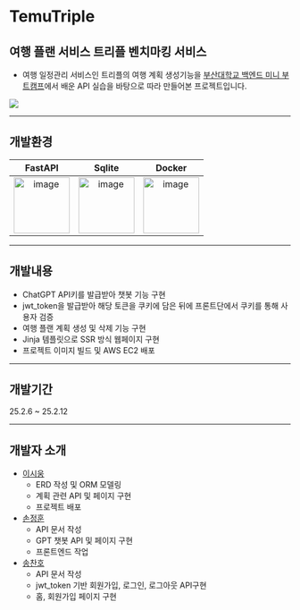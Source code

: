 # TemuTriple 
## 여행 플랜 서비스 트리플 벤치마킹 서비스
- 여행 일정관리 서비스인 트리플의 여행 계획 생성기능을 [부산대학교 백엔드 미니 부트캠프](https://www.swuniv.kr/notice/?idx=147776009&bmode=view)에서 배운 API 실습을 바탕으로 따라 만들어본 프로젝트입니다.

<img src="https://github.com/user-attachments/assets/50d9f1d3-06b6-4096-bd58-f575cd629997">

-----
## 개발환경
FastAPI | Sqlite | Docker|
:-------------------------:|:-------------------------: |:-------------------------:
<img width="100" alt="image" src="https://cdn.worldvectorlogo.com/logos/fastapi-1.svg"> | <img width="100" alt="image" src="https://github.com/user-attachments/assets/a5293b54-4dc0-4823-bba7-f84cfbc29660"> | <img width="100" alt="image" src="https://img.icons8.com/?size=100&id=22813&format=png&color=000000">



----
## 개발내용
- ChatGPT API키를 발급받아 챗봇 기능 구현
- jwt_token을 발급받아 해당 토큰을 쿠키에 담은 뒤에 프론트단에서 쿠키를 통해 사용자 검증
- 여행 플랜 계획 생성 및 삭제 기능 구현
- Jinja 템플릿으로 SSR 방식 웹페이지 구현
- 프로젝트 이미지 빌드 및 AWS EC2 배포

-------
## 개발기간
25.2.6 ~ 25.2.12

----
## 개발자 소개 
- [이시웅](https://github.com/silverttthin)
  - ERD 작성 및 ORM 모델링
  - 계획 관련 API 및 페이지 구현
  - 프로젝트 배포
- [손정훈](https://github.com/SonJH7)
  - API 문서 작성
  - GPT 챗봇 API 및 페이지 구현
  - 프론트엔드 작업
- [송찬호](https://github.com/songchanho97)
   - API 문서 작성
   - jwt_token 기반 회원가입, 로그인, 로그아웃 API구현
   - 홈, 회원가입 페이지 구현
 

 
 

